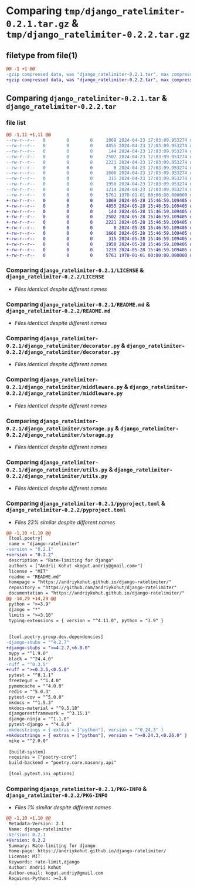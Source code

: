 # Comparing `tmp/django_ratelimiter-0.2.1.tar.gz` & `tmp/django_ratelimiter-0.2.2.tar.gz`

## filetype from file(1)

```diff
@@ -1 +1 @@
-gzip compressed data, was "django_ratelimiter-0.2.1.tar", max compression
+gzip compressed data, was "django_ratelimiter-0.2.2.tar", max compression
```

## Comparing `django_ratelimiter-0.2.1.tar` & `django_ratelimiter-0.2.2.tar`

### file list

```diff
@@ -1,11 +1,11 @@
--rw-r--r--   0        0        0     1069 2024-04-23 17:03:09.953274 django_ratelimiter-0.2.1/LICENSE
--rw-r--r--   0        0        0     4855 2024-04-23 17:03:09.953274 django_ratelimiter-0.2.1/README.md
--rw-r--r--   0        0        0      144 2024-04-23 17:03:09.953274 django_ratelimiter-0.2.1/django_ratelimiter/__init__.py
--rw-r--r--   0        0        0     2502 2024-04-23 17:03:09.953274 django_ratelimiter-0.2.1/django_ratelimiter/decorator.py
--rw-r--r--   0        0        0     2221 2024-04-23 17:03:09.953274 django_ratelimiter-0.2.1/django_ratelimiter/middleware.py
--rw-r--r--   0        0        0        0 2024-04-23 17:03:09.953274 django_ratelimiter-0.2.1/django_ratelimiter/py.typed
--rw-r--r--   0        0        0     1666 2024-04-23 17:03:09.953274 django_ratelimiter-0.2.1/django_ratelimiter/storage.py
--rw-r--r--   0        0        0      315 2024-04-23 17:03:09.953274 django_ratelimiter-0.2.1/django_ratelimiter/types.py
--rw-r--r--   0        0        0     1950 2024-04-23 17:03:09.953274 django_ratelimiter-0.2.1/django_ratelimiter/utils.py
--rw-r--r--   0        0        0     1214 2024-04-23 17:03:09.953274 django_ratelimiter-0.2.1/pyproject.toml
--rw-r--r--   0        0        0     5761 1970-01-01 00:00:00.000000 django_ratelimiter-0.2.1/PKG-INFO
+-rw-r--r--   0        0        0     1069 2024-05-28 15:46:59.109405 django_ratelimiter-0.2.2/LICENSE
+-rw-r--r--   0        0        0     4855 2024-05-28 15:46:59.109405 django_ratelimiter-0.2.2/README.md
+-rw-r--r--   0        0        0      144 2024-05-28 15:46:59.109405 django_ratelimiter-0.2.2/django_ratelimiter/__init__.py
+-rw-r--r--   0        0        0     2502 2024-05-28 15:46:59.109405 django_ratelimiter-0.2.2/django_ratelimiter/decorator.py
+-rw-r--r--   0        0        0     2221 2024-05-28 15:46:59.109405 django_ratelimiter-0.2.2/django_ratelimiter/middleware.py
+-rw-r--r--   0        0        0        0 2024-05-28 15:46:59.109405 django_ratelimiter-0.2.2/django_ratelimiter/py.typed
+-rw-r--r--   0        0        0     1666 2024-05-28 15:46:59.109405 django_ratelimiter-0.2.2/django_ratelimiter/storage.py
+-rw-r--r--   0        0        0      315 2024-05-28 15:46:59.109405 django_ratelimiter-0.2.2/django_ratelimiter/types.py
+-rw-r--r--   0        0        0     1950 2024-05-28 15:46:59.109405 django_ratelimiter-0.2.2/django_ratelimiter/utils.py
+-rw-r--r--   0        0        0     1239 2024-05-28 15:46:59.109405 django_ratelimiter-0.2.2/pyproject.toml
+-rw-r--r--   0        0        0     5761 1970-01-01 00:00:00.000000 django_ratelimiter-0.2.2/PKG-INFO
```

### Comparing `django_ratelimiter-0.2.1/LICENSE` & `django_ratelimiter-0.2.2/LICENSE`

 * *Files identical despite different names*

### Comparing `django_ratelimiter-0.2.1/README.md` & `django_ratelimiter-0.2.2/README.md`

 * *Files identical despite different names*

### Comparing `django_ratelimiter-0.2.1/django_ratelimiter/decorator.py` & `django_ratelimiter-0.2.2/django_ratelimiter/decorator.py`

 * *Files identical despite different names*

### Comparing `django_ratelimiter-0.2.1/django_ratelimiter/middleware.py` & `django_ratelimiter-0.2.2/django_ratelimiter/middleware.py`

 * *Files identical despite different names*

### Comparing `django_ratelimiter-0.2.1/django_ratelimiter/storage.py` & `django_ratelimiter-0.2.2/django_ratelimiter/storage.py`

 * *Files identical despite different names*

### Comparing `django_ratelimiter-0.2.1/django_ratelimiter/utils.py` & `django_ratelimiter-0.2.2/django_ratelimiter/utils.py`

 * *Files identical despite different names*

### Comparing `django_ratelimiter-0.2.1/pyproject.toml` & `django_ratelimiter-0.2.2/pyproject.toml`

 * *Files 23% similar despite different names*

```diff
@@ -1,10 +1,10 @@
 [tool.poetry]
 name = "django-ratelimiter"
-version = "0.2.1"
+version = "0.2.2"
 description = "Rate-limiting for django"
 authors = ["Andrii Kohut <kogut.andriy@gmail.com>"]
 license = "MIT"
 readme = "README.md"
 homepage = "https://andriykohut.github.io/django-ratelimiter/"
 repository = "https://github.com/andriykohut/django-ratelimiter"
 documentation = "https://andriykohut.github.io/django-ratelimiter/"
@@ -14,29 +14,29 @@
 python = ">=3.9"
 django = "*"
 limits = ">=3.10"
 typing-extensions = { version = "^4.11.0", python = "3.9" }
 
 
 [tool.poetry.group.dev.dependencies]
-django-stubs = "^4.2.7"
+django-stubs = ">=4.2.7,<6.0.0"
 mypy = "^1.9.0"
 black = "^24.4.0"
-ruff = "^0.3.5"
+ruff = ">=0.3.5,<0.5.0"
 pytest = "^8.1.1"
 freezegun = "^1.4.0"
 pymemcache = "^4.0.0"
 redis = "^5.0.3"
 pytest-cov = "^5.0.0"
 mkdocs = "^1.5.3"
 mkdocs-material = "^9.5.18"
 djangorestframework = "^3.15.1"
 django-ninja = "^1.1.0"
 pytest-django = "^4.8.0"
-mkdocstrings = { extras = ["python"], version = "^0.24.3" }
+mkdocstrings = { extras = ["python"], version = ">=0.24.3,<0.26.0" }
 mike = "^2.0.0"
 
 [build-system]
 requires = ["poetry-core"]
 build-backend = "poetry.core.masonry.api"
 
 [tool.pytest.ini_options]
```

### Comparing `django_ratelimiter-0.2.1/PKG-INFO` & `django_ratelimiter-0.2.2/PKG-INFO`

 * *Files 1% similar despite different names*

```diff
@@ -1,10 +1,10 @@
 Metadata-Version: 2.1
 Name: django-ratelimiter
-Version: 0.2.1
+Version: 0.2.2
 Summary: Rate-limiting for django
 Home-page: https://andriykohut.github.io/django-ratelimiter/
 License: MIT
 Keywords: rate-limit,django
 Author: Andrii Kohut
 Author-email: kogut.andriy@gmail.com
 Requires-Python: >=3.9
```

